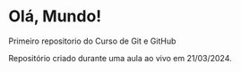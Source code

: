 # Olá, Mundo!
 Primeiro repositorio do Curso de Git e GitHub

Repositório criado durante uma aula ao vivo em 21/03/2024.